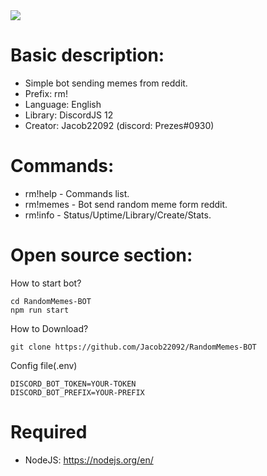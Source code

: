 <img src="https://dev-bot.xyz/images/bot.pngg">

# Basic description:
- Simple bot sending memes from reddit.
- Prefix: rm!
- Language: English
- Library: DiscordJS 12
- Creator: Jacob22092 (discord: Prezes#0930)

# Commands:
- rm!help - Commands list.
- rm!memes - Bot send random meme form reddit.
- rm!info - Status/Uptime/Library/Create/Stats.

# Open source section:

How to start bot?
```
cd RandomMemes-BOT
npm run start
```
How to Download?
```
git clone https://github.com/Jacob22092/RandomMemes-BOT
```
Config file(.env)
```
DISCORD_BOT_TOKEN=YOUR-TOKEN
DISCORD_BOT_PREFIX=YOUR-PREFIX
```
# Required
- NodeJS: https://nodejs.org/en/
